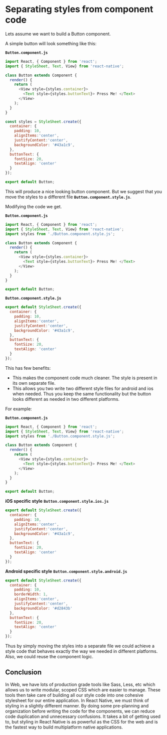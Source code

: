 # Separating styles from component code

Lets assume we want to build a Button component.

A simple button will look something like this:

**`Button.component.js`**

```js
import React, { Component } from 'react';
import { StyleSheet, Text, View} from 'react-native';

class Button extends Component {
  render() {
    return (
      <View style={styles.container}>
        <Text style={styles.buttonText}> Press Me! </Text>
      </View>
    );
  }
}

const styles = StyleSheet.create({
  container: {
    padding: 10,
    alignItems:'center',
    justifyContent:'center',
    backgroundColor: '#43a1c9',
  },
  buttonText: {
    fontSize: 20,
    textAlign: 'center'
  }
});

export default Button;
```

This will produce a nice looking button component.
But we suggest that you move the styles to a different file **`Button.component.style.js`**.

Modifying the code we get.

**`Button.component.js`**

```js
import React, { Component } from 'react';
import { StyleSheet, Text, View} from 'react-native';
import styles from './Button.component.style.js';

class Button extends Component {
  render() {
    return (
      <View style={styles.container}>
        <Text style={styles.buttonText}> Press Me! </Text>
      </View>
    );
  }
}

export default Button;
```

**`Button.component.style.js`**
```js
export default StyleSheet.create({
  container: {
    padding: 10,
    alignItems:'center',
    justifyContent:'center',
    backgroundColor: '#43a1c9',
  },
  buttonText: {
    fontSize: 20,
    textAlign: 'center'
  }
});
```

This has few benefits:

- This makes the component code much cleaner. The style is present in its own separate file.
- This allows you two write two different style files for android and ios when needed. Thus you keep the same functionality but the button looks different as needed in two different platforms.

For example:

**`Button.component.js`**

```js
import React, { Component } from 'react';
import { StyleSheet, Text, View} from 'react-native';
import styles from './Button.component.style.js';

class Button extends Component {
  render() {
    return (
      <View style={styles.container}>
        <Text style={styles.buttonText}> Press Me! </Text>
      </View>
    );
  }
}

export default Button;
```
**iOS specific style**
**`Button.component.style.ios.js`**
```js
export default StyleSheet.create({
  container: {
    padding: 10,
    alignItems:'center',
    justifyContent:'center',
    backgroundColor: '#43a1c9',
  },
  buttonText: {
    fontSize: 20,
    textAlign: 'center'
  }
});
```

**Android specific style**
**`Button.component.style.android.js`**
```js
export default StyleSheet.create({
  container: {
    padding: 10,
    borderWidth: 1,
    alignItems:'center',
    justifyContent:'center',
    backgroundColor: '#d2843b'
  },
  buttonText: {
    fontSize: 20,
    textAlign: 'center'
  }
});
```

Thus by simply moving the styles into a separate file we could achieve a style code that behaves exactly the way we needed in different platforms. Also, we could reuse the component logic.



## Conclusion

In Web, we have lots of production grade tools like Sass, Less, etc which allows us to write modular, scoped CSS which are easier to manage. These tools then take care of building all our style code into one cohesive stylesheet for our entire application. In React Native, we must think of styling in a slightly different manner. By doing some pre-planning and organization before writing the code for the components, we can reduce code duplication and unnecessary confusions. It takes a bit of getting used to, but styling in React Native is as powerful as the CSS for the web and is the fastest way to build multiplatform native applications.
